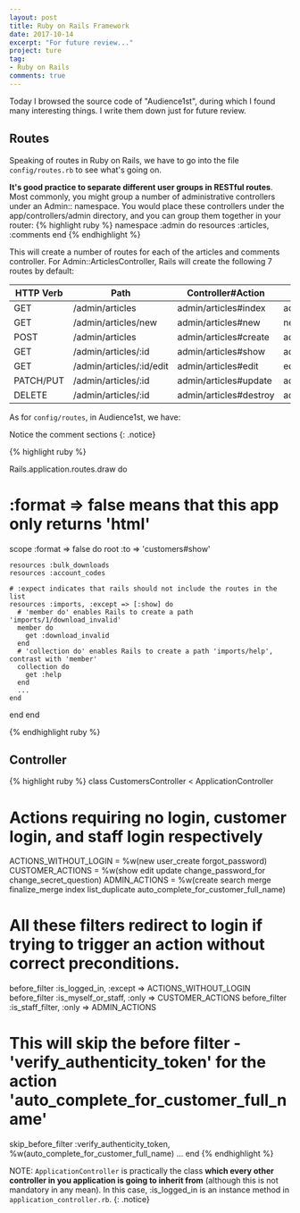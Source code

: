 ```yaml
---
layout: post
title: Ruby on Rails Framework
date: 2017-10-14
excerpt: "For future review..."
project: ture
tag:
- Ruby on Rails
comments: true
---
```

Today I browsed the source code of "Audience1st", during which I found many interesting things. I write them down just for future review. 

## Routes
Speaking of routes in Ruby on Rails, we have to go into the file `config/routes.rb` to see what's going on.

**It's good practice to separate different user groups in RESTful routes**. Most commonly, you might group a number of administrative controllers under an Admin:: namespace. You would place these controllers under the app/controllers/admin directory, and you can group them together in your router: 
{% highlight  ruby %}
namespace :admin do
  resources :articles, :comments
end
{% endhighlight %}

This will create a number of routes for each of the articles and comments controller. For Admin::ArticlesController, Rails will create the following 7 routes by default:

| HTTP Verb | Path | Controller#Action | Named Helper |
| --- | --- | --- | --- |
| GET | /admin/articles | admin/articles#index | admin_articles_path |
| GET | /admin/articles/new | admin/articles#new | new_admin_article_path |
| POST | /admin/articles | admin/articles#create | admin_articles_path |
| GET | /admin/articles/:id | admin/articles#show | admin_article_path(:id) |
| GET | /admin/articles/:id/edit | admin/articles#edit | edit_admin_article_path(:id) |
| PATCH/PUT | /admin/articles/:id | admin/articles#update | admin_article_path(:id) |
| DELETE | /admin/articles/:id | admin/articles#destroy | admin_article_path(:id) |

As for `config/routes`, in Audience1st, we have:

Notice the comment sections
{: .notice}

{% highlight  ruby %}

Rails.application.routes.draw do
  # :format => false means that this app only returns 'html'
  scope :format => false do
    root :to => 'customers#show'

    resources :bulk_downloads
    resources :account_codes
    
    # :expect indicates that rails should not include the routes in the list
    resources :imports, :except => [:show] do
      # 'member do' enables Rails to create a path 'imports/1/download_invalid'
      member do
        get :download_invalid
      end
      # 'collection do' enables Rails to create a path 'imports/help', contrast with 'member'
      collection do
        get :help
      end
      ...
    end
  end
end

{% endhighlight ruby %}

## Controller
{% highlight ruby %}
class CustomersController < ApplicationController

  # Actions requiring no login, customer login, and staff login respectively
  ACTIONS_WITHOUT_LOGIN = %w(new user_create forgot_password)
  CUSTOMER_ACTIONS = %w(show edit update change_password_for change_secret_question)
  ADMIN_ACTIONS =  %w(create search merge finalize_merge index list_duplicate auto_complete_for_customer_full_name)

  # All these filters redirect to login if trying to trigger an action without correct preconditions.
  before_filter :is_logged_in, :except => ACTIONS_WITHOUT_LOGIN
  before_filter :is_myself_or_staff, :only => CUSTOMER_ACTIONS
  before_filter :is_staff_filter, :only => ADMIN_ACTIONS
  
  # This will skip the before filter - 'verify_authenticity_token' for the action 'auto_complete_for_customer_full_name'
  skip_before_filter :verify_authenticity_token, %w(auto_complete_for_customer_full_name)
  ...
end
{% endhighlight %}

NOTE: `ApplicationController` is practically the class **which every other controller in you application is going to inherit from** (although this is not mandatory in any mean). In this case, :is_logged_in is an instance method in `application_controller.rb`.
{: .notice}
